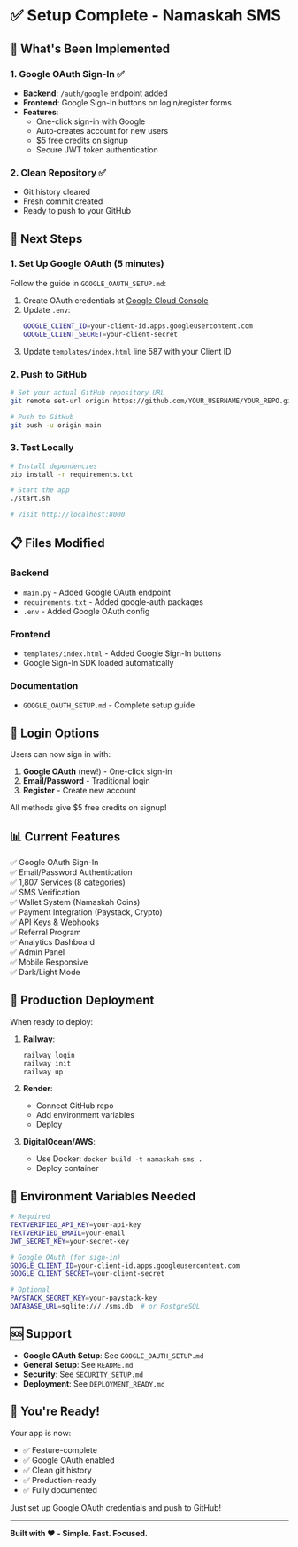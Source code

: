 # ✅ Setup Complete - Namaskah SMS

## 🎉 What's Been Implemented

### 1. Google OAuth Sign-In ✅
- **Backend**: `/auth/google` endpoint added
- **Frontend**: Google Sign-In buttons on login/register forms
- **Features**:
  - One-click sign-in with Google
  - Auto-creates account for new users
  - $5 free credits on signup
  - Secure JWT token authentication

### 2. Clean Repository ✅
- Git history cleared
- Fresh commit created
- Ready to push to your GitHub

## 🚀 Next Steps

### 1. Set Up Google OAuth (5 minutes)

Follow the guide in `GOOGLE_OAUTH_SETUP.md`:

1. Create OAuth credentials at [Google Cloud Console](https://console.cloud.google.com/)
2. Update `.env`:
   ```bash
   GOOGLE_CLIENT_ID=your-client-id.apps.googleusercontent.com
   GOOGLE_CLIENT_SECRET=your-client-secret
   ```
3. Update `templates/index.html` line 587 with your Client ID

### 2. Push to GitHub

```bash
# Set your actual GitHub repository URL
git remote set-url origin https://github.com/YOUR_USERNAME/YOUR_REPO.git

# Push to GitHub
git push -u origin main
```

### 3. Test Locally

```bash
# Install dependencies
pip install -r requirements.txt

# Start the app
./start.sh

# Visit http://localhost:8000
```

## 📋 Files Modified

### Backend
- `main.py` - Added Google OAuth endpoint
- `requirements.txt` - Added google-auth packages
- `.env` - Added Google OAuth config

### Frontend
- `templates/index.html` - Added Google Sign-In buttons
- Google Sign-In SDK loaded automatically

### Documentation
- `GOOGLE_OAUTH_SETUP.md` - Complete setup guide

## 🔐 Login Options

Users can now sign in with:
1. **Google OAuth** (new!) - One-click sign-in
2. **Email/Password** - Traditional login
3. **Register** - Create new account

All methods give $5 free credits on signup!

## 📊 Current Features

✅ Google OAuth Sign-In  
✅ Email/Password Authentication  
✅ 1,807 Services (8 categories)  
✅ SMS Verification  
✅ Wallet System (Namaskah Coins)  
✅ Payment Integration (Paystack, Crypto)  
✅ API Keys & Webhooks  
✅ Referral Program  
✅ Analytics Dashboard  
✅ Admin Panel  
✅ Mobile Responsive  
✅ Dark/Light Mode  

## 🎯 Production Deployment

When ready to deploy:

1. **Railway**:
   ```bash
   railway login
   railway init
   railway up
   ```

2. **Render**:
   - Connect GitHub repo
   - Add environment variables
   - Deploy

3. **DigitalOcean/AWS**:
   - Use Docker: `docker build -t namaskah-sms .`
   - Deploy container

## 📝 Environment Variables Needed

```bash
# Required
TEXTVERIFIED_API_KEY=your-api-key
TEXTVERIFIED_EMAIL=your-email
JWT_SECRET_KEY=your-secret-key

# Google OAuth (for sign-in)
GOOGLE_CLIENT_ID=your-client-id.apps.googleusercontent.com
GOOGLE_CLIENT_SECRET=your-client-secret

# Optional
PAYSTACK_SECRET_KEY=your-paystack-key
DATABASE_URL=sqlite:///./sms.db  # or PostgreSQL
```

## 🆘 Support

- **Google OAuth Setup**: See `GOOGLE_OAUTH_SETUP.md`
- **General Setup**: See `README.md`
- **Security**: See `SECURITY_SETUP.md`
- **Deployment**: See `DEPLOYMENT_READY.md`

## 🎊 You're Ready!

Your app is now:
- ✅ Feature-complete
- ✅ Google OAuth enabled
- ✅ Clean git history
- ✅ Production-ready
- ✅ Fully documented

Just set up Google OAuth credentials and push to GitHub!

---

**Built with ❤️ - Simple. Fast. Focused.**
